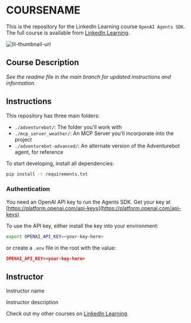 # COURSENAME

This is the repository for the LinkedIn Learning course `OpenAI Agents SDK`. The full course is available from [LinkedIn Learning][lil-course-url].

![lil-thumbnail-url]

## Course Description

_See the readme file in the main branch for updated instructions and information._

## Instructions

This repository has three main folders:

- `./adventurebot/`: The folder you'll work with
- `./mcp_server_weather/`: An MCP Server you'll incorporate into the project
- `./adventurebot-advanced/`: An alternate version of the Adventurebot agent, for reference

To start developing, install all dependencies:

```bash
pip install -r requirements.txt
```

### Authentication

You need an OpenAI API key to run the Agents SDK. Get your key at [https://platform.openai.com/api-keys](https://platform.openai.com/api-keys)

To use the API key, either install the key into your environment:

```bash
export OPENAI_API_KEY=<your-key-here>
```

or create a `.env` file in the root with the value:

```json
OPENAI_API_KEY=<your-key-here>
```

## Instructor

Instructor name

Instructor description

Check out my other courses on [LinkedIn Learning](https://www.linkedin.com/learning/instructors/).

[0]: # "Replace these placeholder URLs with actual course URLs"
[lil-course-url]: https://www.linkedin.com/learning/
[lil-thumbnail-url]: https://media.licdn.com/dms/image/v2/D4E0DAQG0eDHsyOSqTA/learning-public-crop_675_1200/B4EZVdqqdwHUAY-/0/1741033220778?e=2147483647&v=beta&t=FxUDo6FA8W8CiFROwqfZKL_mzQhYx9loYLfjN-LNjgA
